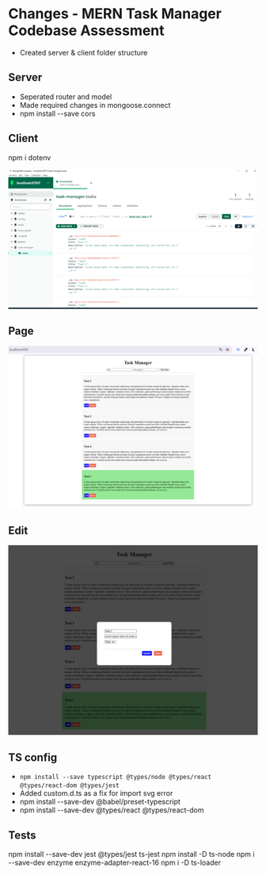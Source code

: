 # Changes - MERN Task Manager Codebase Assessment

* Created server & client folder structure

## Server 

* Seperated router and model
* Made required changes in mongoose.connect
* npm install --save cors 

## Client
npm i dotenv


![MongoDB](mongodb.png)

## Page

![alt text](ui.png)

## Edit
![alt text](edit.png)


## TS config
* `npm install --save typescript @types/node @types/react @types/react-dom @types/jest`
* Added custom.d.ts as a fix for import svg error
* npm install --save-dev @babel/preset-typescript
* npm install --save-dev @types/react @types/react-dom

## Tests

npm install --save-dev jest @types/jest ts-jest
npm install -D ts-node
npm i --save-dev enzyme enzyme-adapter-react-16
npm i -D ts-loader